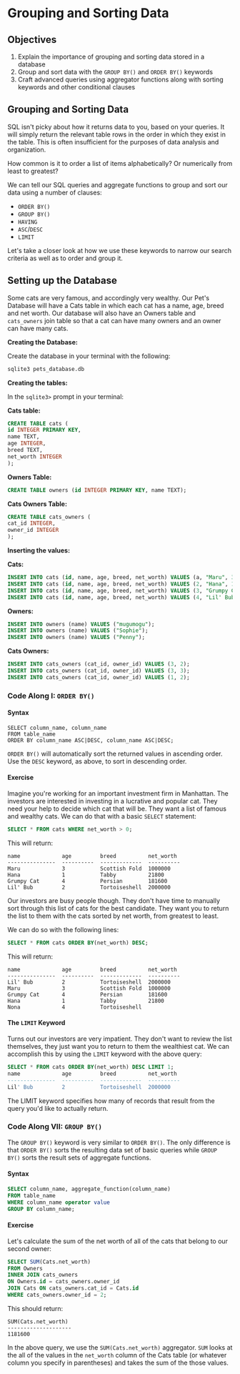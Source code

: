 # Grouping and Sorting Data 

## Objectives 

1. Explain the importance of grouping and sorting data stored in a database
2. Group and sort data with the `GROUP BY()` and `ORDER BY()` keywords
3. Craft advanced queries using aggregator functions along with sorting keywords and other conditional clauses 

## Grouping and Sorting Data

SQL isn't picky about how it returns data to you, based on your queries. It will simply return the relevant table rows in the order in which they exist in the table. This is often insufficient for the purposes of data analysis and organization. 

How common is it to order a list of items alphabetically? Or numerically from least to greatest? 

We can tell our SQL queries and aggregate functions to group and sort our data using a number of clauses:

* `ORDER BY()`
* `GROUP BY()`
* `HAVING`
* `ASC`/`DESC`
* `LIMIT`

Let's take a closer look at how we use these keywords to narrow our search criteria as well as to order and group it.

## Setting up the Database

Some cats are very famous, and accordingly very wealthy. Our Pet's Database will have a Cats table in which each cat has a name, age, breed and net worth. Our database will also have an Owners table and `cats_owners` join table so that a cat can have many owners and an owner can have many cats.

**Creating the Database:**

Create the database in your terminal with the following: 

```bash
sqlite3 pets_database.db
```

**Creating the tables:**

In the `sqlite3>` prompt in your terminal:

**Cats table:**

```sql
CREATE TABLE cats (
id INTEGER PRIMARY KEY,
name TEXT,
age INTEGER,
breed TEXT, 
net_worth INTEGER
);
```

**Owners Table:**

```sql
CREATE TABLE owners (id INTEGER PRIMARY KEY, name TEXT);
```

**Cats Owners Table:**

```sql
CREATE TABLE cats_owners (
cat_id INTEGER,
owner_id INTEGER
);
```

**Inserting the values:**

**Cats:**

```sql
INSERT INTO cats (id, name, age, breed, net_worth) VALUES (a, "Maru", 3, "Scottish Fold", 1000000);
INSERT INTO cats (id, name, age, breed, net_worth) VALUES (2, "Hana", 1, "Tabby", 21800);
INSERT INTO cats (id, name, age, breed, net_worth) VALUES (3, "Grumpy Cat", 4, "Persian", 181600);
INSERT INTO cats (id, name, age, breed, net_worth) VALUES (4, "Lil' Bub", 2, "Tortoiseshell", 200000);
```

**Owners:**

```sql
INSERT INTO owners (name) VALUES ("mugumogu");
INSERT INTO owners (name) VALUES ("Sophie");
INSERT INTO owners (name) VALUES ("Penny");
```

**Cats Owners:**

```sql
INSERT INTO cats_owners (cat_id, owner_id) VALUES (3, 2);
INSERT INTO cats_owners (cat_id, owner_id) VALUES (3, 3);
INSERT INTO cats_owners (cat_id, owner_id) VALUES (1, 2);
```

### Code Along I: `ORDER BY()`

#### Syntax

```slq
SELECT column_name, column_name
FROM table_name
ORDER BY column_name ASC|DESC, column_name ASC|DESC;
```

`ORDER BY()` will automatically sort the returned values in ascending order. Use the `DESC` keyword, as above, to sort in descending order. 

#### Exercise

Imagine you're working for an important investment firm in Manhattan. The investors are interested in investing in a lucrative and popular cat. They need your help to decide which cat that will be. They want a list of famous and wealthy cats. We can do that with a basic `SELECT` statement:

```sql
SELECT * FROM cats WHERE net_worth > 0;
```

This will return:

```
name             age         breed          net_worth 
---------------  ----------  -------------  ----------
Maru             3           Scottish Fold  1000000   
Hana             1           Tabby          21800     
Grumpy Cat       4           Persian        181600    
Lil' Bub         2           Tortoiseshell  2000000   
```   

Our investors are busy people though. They don't have time to manually sort through this list of cats for the best candidate. They want you to return the list to them with the cats sorted by net worth, from greatest to least.  

We can do so with the following lines:

```sql
SELECT * FROM cats ORDER BY(net_worth) DESC;
```

This will return:

```
name             age         breed          net_worth 
---------------  ----------  -------------  ----------
Lil' Bub         2           Tortoiseshell  2000000   
Maru             3           Scottish Fold  1000000   
Grumpy Cat       4           Persian        181600    
Hana             1           Tabby          21800     
Nona             4           Tortoiseshell         
```

#### The `LIMIT` Keyword

Turns out our investors are very impatient. They don't want to review the list themselves, they just want you to return to them the wealthiest cat. We can accomplish this by using the `LIMIT` keyword with the above query:

```sql
SELECT * FROM cats ORDER BY(net_worth) DESC LIMIT 1;
name             age         breed          net_worth 
---------------  ----------  -------------  ----------
Lil' Bub         2           Tortoiseshell  2000000   
```

The LIMIT keyword specifies how many of records that result from the query you'd like to actually return. 

### Code Along VII: `GROUP BY()`

The `GROUP BY()` keyword is very similar to `ORDER BY()`. The only difference is that `ORDER BY()` sorts the resulting data set of basic queries while `GROUP BY()` sorts the result sets of aggregate functions. 

#### Syntax

```sql
SELECT column_name, aggregate_function(column_name)
FROM table_name
WHERE column_name operator value
GROUP BY column_name;
```

#### Exercise

Let's calculate the sum of the net worth of all of the cats that belong to our second owner:

```sql
SELECT SUM(Cats.net_worth) 
FROM Owners 
INNER JOIN cats_owners 
ON Owners.id = cats_owners.owner_id 
JOIN Cats ON cats_owners.cat_id = Cats.id 
WHERE cats_owners.owner_id = 2;
```

This should return:

```
SUM(Cats.net_worth) 
--------------------
1181600 
```

In the above query, we use the `SUM(Cats.net_worth)` aggregator. `SUM` looks at the all of the values in the `net_worth` column of the Cats table (or whatever column you specify in parentheses) and takes the sum of the those values. 
